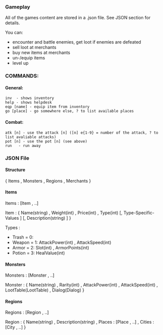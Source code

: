 

### Gameplay

All of the games content are stored in a .json file.
See JSON section for details.

You can:
 - encounter and battle enemies, get loot if enemies are defeated
 - sell loot at merchants
 - buy new items at merchants
 - un-/equip items
 - level up
 
### COMMANDS:

#### General:
    inv  - shows inventory
    help - shows helpdesk
    eqp [name] - equip item from inventory
    go [place] - go somewhere else, ? to list available places
    
#### Combat:
    atk [n] - use the attack [n] ([n] e{1-9} = number of the attack, ? to list avaliable attacks)
    pot [n] - use the pot [n] (see above)
    run   - run away
    
### JSON File

#### Structure

{ Items , Monsters , Regions , Merchants }

#### Items

Items : [Item , ..]

Item : { Name(string) , Weight(int) , Price(int) , Type(int) [, Type-Specific-Values ] [, Description(string) ] }
    
Types :
 * Trash  = 0:
 * Weapon = 1: AttackPower(int) , AttackSpeed(int)
 * Armor  = 2: Slot(int) , ArmorPoints(int)
 * Potion = 3: HealValue(int)
    
#### Monsters

Monsters : [Monster , ..]

Monster : { Name(string) , Rarity(int) , AttackPower(int) , AttackSpeed(int) , LootTable(LootTable) , Dialog(Dialog) }
    
#### Regions

Regions : [Region , ..]

Region : { Name(string) , Description(string) , Places : [Place , ..] , Cities : [City , ..] }


    
    
